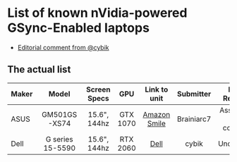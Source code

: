 List of known nVidia-powered GSync-Enabled laptops
==================================================

* [Editorial comment from @cybik](EDITORIAL.md)


The actual list
---------------

|Maker|Model|Screen Specs|GPU|Link to unit|Submitter|Report Reliability|Price|More|
|:---|:---:|:---:|:---:|:---:|:---:|:---:|:---:|---:|
|ASUS|GM501GS-XS74|15.6", 144hz|GTX 1070|[Amazon Smile](https://smile.amazon.com/dp/B07BSKLV3K/)|Brainiarc7|Assumed as User-confirmed|1550USD|[Setup gist](https://gist.github.com/Brainiarc7/c3fa09bc2ecb4153434cd98b6fb06238)|
|Dell|G series 15-5590|15.6", 144hz|RTX 2060|[Dell](https://www.dell.com/en-us/shop/gaming-and-games/dell-g5-15-gaming/spd/g-series-15-5590-laptop/gnvca5cr042es)|cybik|Unconfirmed|1500USD||
